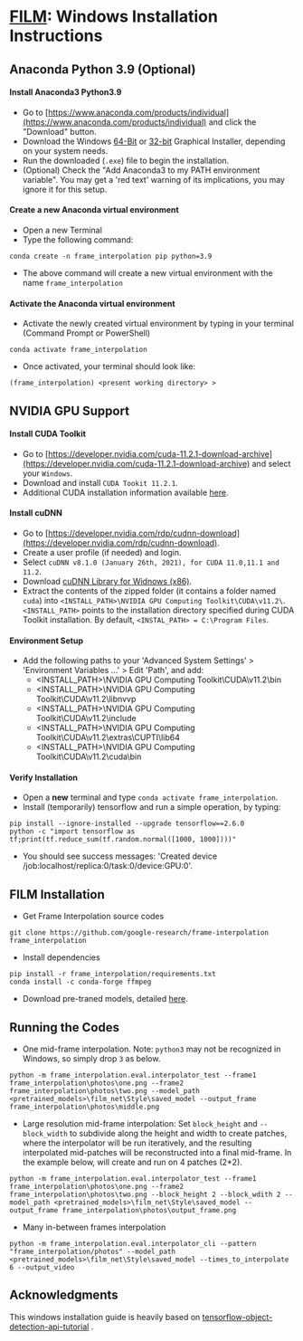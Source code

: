 # [FILM](https://github.com/google-research/frame-interpolation): Windows Installation Instructions

## Anaconda Python 3.9 (Optional)

#### Install Anaconda3 Python3.9
* Go to [https://www.anaconda.com/products/individual](https://www.anaconda.com/products/individual) and click the "Download" button.
* Download the Windows [64-Bit](https://repo.anaconda.com/archive/Anaconda3-2021.11-Windows-x86_64.exe) or [32-bit](https://repo.anaconda.com/archive/Anaconda3-2021.11-Windows-x86.exe) Graphical Installer, depending on your system needs.
* Run the downloaded (`.exe`) file to begin the installation.
* (Optional) Check the "Add Anaconda3 to my PATH environment variable". You may get a 'red text' warning of its implications, you may ignore it for this setup.

#### Create a new Anaconda virtual environment
* Open a new Terminal
* Type the following command:
```
conda create -n frame_interpolation pip python=3.9
```
* The above command will create a new virtual environment with the name `frame_interpolation`

#### Activate the Anaconda virtual environment
* Activate the newly created virtual environment by typing in your terminal (Command Prompt or PowerShell)
```
conda activate frame_interpolation
```
* Once activated, your terminal should look like:
```
(frame_interpolation) <present working directory> >
```

## NVIDIA GPU Support
#### Install CUDA Toolkit
* Go to [https://developer.nvidia.com/cuda-11.2.1-download-archive](https://developer.nvidia.com/cuda-11.2.1-download-archive) and select your `Windows`.
* Download and install `CUDA Tookit 11.2.1`.
* Additional CUDA installation information available [here](https://docs.nvidia.com/cuda/archive/11.2.2/cuda-installation-guide-microsoft-windows/index.html).

#### Install cuDNN
* Go to [https://developer.nvidia.com/rdp/cudnn-download](https://developer.nvidia.com/rdp/cudnn-download).
* Create a user profile (if needed) and login.
* Select `cuDNN v8.1.0 (January 26th, 2021), for CUDA 11.0,11.1 and 11.2`.
* Download [cuDNN Library for Widnows (x86)](https://developer.nvidia.com/compute/machine-learning/cudnn/secure/8.1.0.77/11.2_20210127/cudnn-11.2-windows-x64-v8.1.0.77.zip). 
* Extract the contents of the zipped folder (it contains a folder named `cuda`) into `<INSTALL_PATH>\NVIDIA GPU Computing Toolkit\CUDA\v11.2\`. `<INSTALL_PATH>` points to the installation directory specified during CUDA Toolkit installation. By default, `<INSTAL_PATH> = C:\Program Files`.

#### Environment Setup
* Add the following paths to your 'Advanced System Settings' > 'Environment Variables ...' > Edit 'Path', and add:
    * <INSTALL_PATH>\NVIDIA GPU Computing Toolkit\CUDA\v11.2\bin
    * <INSTALL_PATH>\NVIDIA GPU Computing Toolkit\CUDA\v11.2\libnvvp
    * <INSTALL_PATH>\NVIDIA GPU Computing Toolkit\CUDA\v11.2\include
    * <INSTALL_PATH>\NVIDIA GPU Computing Toolkit\CUDA\v11.2\extras\CUPTI\lib64
    * <INSTALL_PATH>\NVIDIA GPU Computing Toolkit\CUDA\v11.2\cuda\bin

#### Verify Installation
* Open a **new** terminal and type `conda activate frame_interpolation`.
* Install (temporarily) tensorflow and run a simple operation, by typing:
```
pip install --ignore-installed --upgrade tensorflow==2.6.0
python -c "import tensorflow as tf;print(tf.reduce_sum(tf.random.normal([1000, 1000])))"
```
* You should see success messages: 'Created device /job:localhost/replica:0/task:0/device:GPU:0'.

## FILM Installation
* Get Frame Interpolation source codes
```
git clone https://github.com/google-research/frame-interpolation frame_interpolation
```
* Install dependencies
```
pip install -r frame_interpolation/requirements.txt
conda install -c conda-forge ffmpeg
```
* Download pre-traned models, detailed [here](https://github.com/google-research/frame-interpolation#pre-trained-models).

## Running the Codes
* One mid-frame interpolation. Note: `python3` may not be recognized in Windows, so simply drop `3` as below.
```
python -m frame_interpolation.eval.interpolator_test --frame1 frame_interpolation\photos\one.png --frame2 frame_interpolation\photos\two.png --model_path <pretrained_models>\film_net\Style\saved_model --output_frame frame_interpolation\photos\middle.png
```

* Large resolution mid-frame interpolation: Set `block_height` and `--block_width` to subdivide along the height and width to create patches, where the interpolator will be run iteratively, and the resulting interpolated mid-patches will be reconstructed into a final mid-frame. In the example below, will create and run on 4 patches (2*2).
```
python -m frame_interpolation.eval.interpolator_test --frame1 frame_interpolation\photos\one.png --frame2 frame_interpolation\photos\two.png --block_height 2 --block_wdith 2 --model_path <pretrained_models>\film_net\Style\saved_model --output_frame frame_interpolation\photos\output_frame.png
```
* Many in-between frames interpolation
```
python -m frame_interpolation.eval.interpolator_cli --pattern "frame_interpolation/photos" --model_path <pretrained_models>\film_net\Style\saved_model --times_to_interpolate 6 --output_video
```

## Acknowledgments

This windows installation guide is heavily based on [tensorflow-object-detection-api-tutorial](https://tensorflow-object-detection-api-tutorial.readthedocs.io/en/latest/install.html) .

